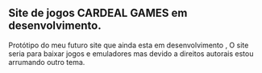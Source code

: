 ## Site de jogos CARDEAL GAMES em desenvolvimento.


Protótipo do meu futuro site que ainda esta em desenvolvimento , O site seria para baixar jogos e emuladores mas devido a direitos autorais estou arrumando outro tema. 
